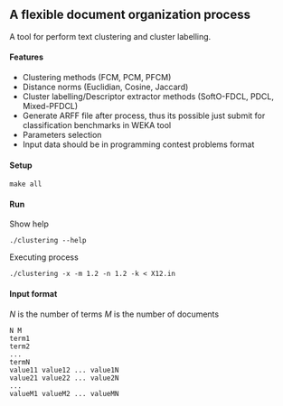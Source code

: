 ## A flexible document organization process 

A tool for perform text clustering and cluster labelling.

#### Features 

* Clustering methods (FCM, PCM, PFCM) 
* Distance norms (Euclidian, Cosine, Jaccard)
* Cluster labelling/Descriptor extractor methods (SoftO-FDCL, PDCL, Mixed-PFDCL)
* Generate ARFF file after process, thus its possible just submit for classification benchmarks in WEKA tool
* Parameters selection
* Input data should be in programming contest problems format


#### Setup

    make all  

#### Run

Show help

    ./clustering --help 

Executing process

    ./clustering -x -m 1.2 -n 1.2 -k < X12.in 


#### Input format

*N* is the number of terms 
*M* is the number of documents


    N M
    term1
    term2
    ...
    termN
    value11 value12 ... value1N
    value21 value22 ... value2N
    ...
    valueM1 valueM2 ... valueMN
